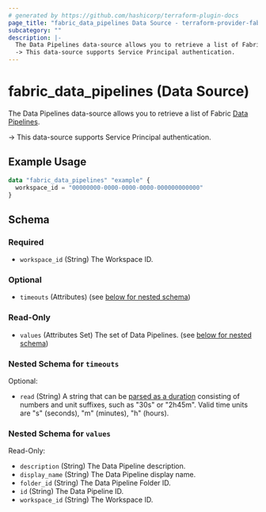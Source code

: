 ```yaml
---
# generated by https://github.com/hashicorp/terraform-plugin-docs
page_title: "fabric_data_pipelines Data Source - terraform-provider-fabric"
subcategory: ""
description: |-
  The Data Pipelines data-source allows you to retrieve a list of Fabric Data Pipelines https://learn.microsoft.com/rest/api/fabric/articles/item-management/definitions/datapipeline-definition.
  -> This data-source supports Service Principal authentication.
---
```


# fabric_data_pipelines (Data Source)

The Data Pipelines data-source allows you to retrieve a list of Fabric [Data Pipelines](https://learn.microsoft.com/rest/api/fabric/articles/item-management/definitions/datapipeline-definition).

-> This data-source supports Service Principal authentication.

## Example Usage

```terraform
data "fabric_data_pipelines" "example" {
  workspace_id = "00000000-0000-0000-0000-000000000000"
}
```

<!-- schema generated by tfplugindocs -->
## Schema

### Required

- `workspace_id` (String) The Workspace ID.

### Optional

- `timeouts` (Attributes) (see [below for nested schema](#nestedatt--timeouts))

### Read-Only

- `values` (Attributes Set) The set of Data Pipelines. (see [below for nested schema](#nestedatt--values))

<a id="nestedatt--timeouts"></a>

### Nested Schema for `timeouts`

Optional:

- `read` (String) A string that can be [parsed as a duration](https://pkg.go.dev/time#ParseDuration) consisting of numbers and unit suffixes, such as "30s" or "2h45m". Valid time units are "s" (seconds), "m" (minutes), "h" (hours).

<a id="nestedatt--values"></a>

### Nested Schema for `values`

Read-Only:

- `description` (String) The Data Pipeline description.
- `display_name` (String) The Data Pipeline display name.
- `folder_id` (String) The Data Pipeline Folder ID.
- `id` (String) The Data Pipeline ID.
- `workspace_id` (String) The Workspace ID.

